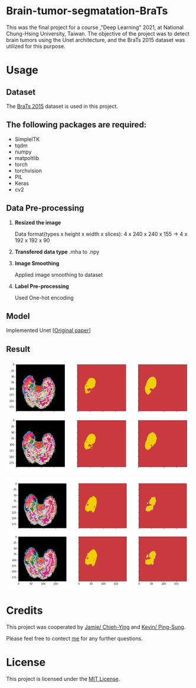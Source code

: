 # Brain-tumor-segmatation-BraTs
This was the final project for a course ,"Deep Learning" 2021, at National Chung-Hsing University, Taiwan. The objective of the project was to detect brain tumors using the Unet architecture, and the BraTs 2015 dataset was utilized for this purpose.

# Usage

## Dataset
The [BraTs 2015](https://www.kaggle.com/datasets/andrewmvd/brain-tumor-segmentation-in-mri-brats-2015) dataset is used in this project.

## The following packages are required:

- SimpleITK
- tqdm
- numpy
- matpoltlib
- torch
- torchvision
- PIL
- Keras
- cv2

## Data Pre-processing
1. **Resized the image**

    Data  format(types x height x width x slices): 
    4 x 240 x 240 x 155 -> 4 x 192 x 192 x 90 

2. **Transfered data type**
    .mha to .npy

3. **Image Smoothing**

    Applied image smoothing to dataset

4. **Label Pre-processing**

    Used One-hot encoding

## Model

Implemented Unet [[Original paper](https://arxiv.org/abs/1505.04597)]

## Result
<p align="center">
  <img src="assets/brats_result.png" alt="description of image" width="500" height="300"/>
</p>

<p align="center">
  <img src="assets/brats_result2.png" alt="description of image" width="500" height="300"/>
</p>


# Credits
This project was cooperated by [Jamie/ Chieh-Ying](
https://github.com/jamie870116) and [Kevin/ Ping-Sung](https://github.com/Ping-Sung).

Please feel free to contect [me](jamie870116@gmail.com) for any further questions.

# License
This project is licensed under the [MIT License](https://opensource.org/licenses/MIT).





